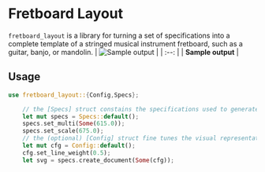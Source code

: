 # Fretboard Layout

`fretboard_layout` is a library for turning a set of specifications into a
complete template of a stringed musical instrument fretboard, such as a
guitar, banjo, or mandolin.
| ![Sample output](https://jeang3nie.codeberg.page/gfret/sample.svg) |
| :--: |
| **Sample output** |
## Usage
```rust
use fretboard_layout::{Config,Specs};

    // the [Specs] struct constains the specifications used to generate the svg
    let mut specs = Specs::default();
    specs.set_multi(Some(615.0));
    specs.set_scale(675.0);
    // the (optional) [Config] struct fine tunes the visual representation
    let mut cfg = Config::default();
    cfg.set_line_weight(0.5);
    let svg = specs.create_document(Some(cfg));
```
